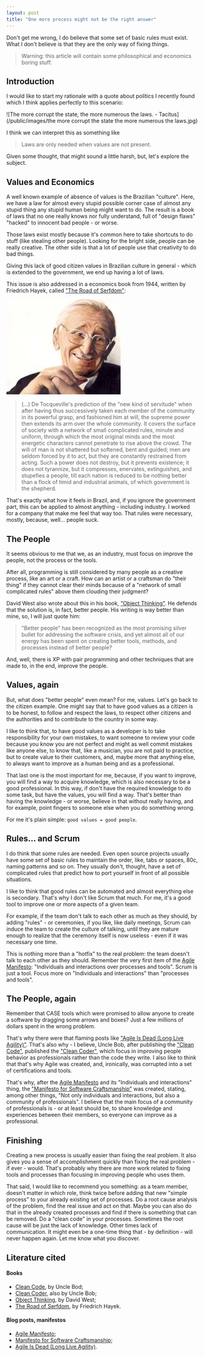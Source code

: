 ```yaml
---
layout: post
title: "One more process might not be the right answer"
---
```


Don't get me wrong, I do believe that some set of basic rules must exist.
What I don't believe is that they are the only way of fixing things.

> Warning: this article will contain some philosophical and economics
boring stuff.

## Introduction

I would like to start my rationale with a quote about politics
I recently found which I think applies perfectly to this scenario:

![The more corrupt the state, the more numerous the laws. - Tacitus](/public/images/the more corrupt the state the more numerous the laws.jpg)

I think we can interpret this as something like

> Laws are only needed when values are not present.

Given some thought, that might sound a little harsh, but, let's explore
the subject.

## Values and Economics

A well known example of absence of values is the Brazilian "culture".
Here, we have a law for almost every stupid possible corner case of almost
any stupid thing any stupid human being might want to do. The result is a
book of laws that no one really knows nor fully understand, full
of "design flaws" "hacked" to innocent bad people - or worse.

Those laws exist mostly because it's common here to take shortcuts
to do stuff (like stealing other people).
Looking for the bright side, people can be really
creative. The other side is that a lot of people use that
creativity to do bad things.

Giving this lack of good citizen
values in Brazilian culture in general - which is extended to the
government, we end up having a lot of laws.

This issue is also addressed in a economics book from 1944, written by
Friedrich Hayek, called
["The Road of Serfdom"](http://www.amazon.com/gp/product/0226320553/ref=as_li_tl?ie=UTF8&camp=1789&creative=390957&creativeASIN=0226320553&linkCode=as2&tag=carlbeck-20&linkId=GWMI44FYUFMMSGRJ):

![Friedrich Hayek](/public/images/von-hayek.jpg)

> (...) De Tocqueville's prediction of the "new kind of servitude" when
after having thus successively taken each member of the community in its
powerful grasp, and fashioned him at will, the supreme power then extends
its arm over the whole community. It covers the surface of society with
a network of small complicated rules, minute and uniform, through which
the most original minds and the most energetic characters cannot penetrate
to rise above the crowd. The will of man is not shattered but softened,
bent and guided; men are seldom forced by it to act, but they are
constantly restrained from acting. Such a power does not destroy, but
it prevents existence; it does not tyrannize, but it compresses,
enervates, extinguishes, and stupefies a people, till each nation is
reduced to be nothing better than a flock of timid and industrial
animals, of which government is the shepherd.

That's exactly what how it feels in Brazil, and,
if you ignore the government part, this can be applied to almost anything -
including industry. I worked for a company that make me feel that way too.
That rules were necessary, mostly, because, well... people suck.

## The People

It seems obvious to me that we, as an industry, must focus on improve the
people, not the process or the tools.

After all, programming is still considered by many people as a creative
process, like an art or a craft. How can an artist or a craftsman do
"their thing" if they cannot clear their minds because of a
"network of small complicated rules" above them clouding their judgment?

David West also wrote about this in his book,
["Object Thinking"](http://www.amazon.com/gp/product/0735619654/ref=as_li_tl?ie=UTF8&camp=1789&creative=390957&creativeASIN=0735619654&linkCode=as2&tag=carlbeck-20&linkId=YOAGPVXGOZL2DKWY).
He defends that the solution is, in fact, better people. His writing
is way better than mine, so, I will just quote him:

> "Better people" has been recognized as the most promising silver bullet
for addressing the software crisis, and yet almost all of our energy has
been spent on creating better tools, methods, and processes instead of
better people?

And, well, there is XP with pair programming and other techniques that
are made to, in the end, improve the people.

## Values, again

But, what does "better people" even mean? For me, values. Let's go
back to the citizen example. One might say that
to have good values as a citizen is to be honest, to follow and respect
the laws, to respect other citizens and the authorities and to
contribute to the country in some way.

I like to think that, to have good values as a developer is
to take responsibility for your own mistakes, to want someone to
review your code because you know you are not perfect and might as well
commit mistakes like anyone else, to know that, like a musician, you are
not paid to practice, but to create value to their customers, and,
maybe more that anything else, to always want to improve as a
human being and as a professional.

That last one is the most important
for me, because, if you want to improve, you will find a way to
acquire knowledge, which is also necessary to be a good professional.
In this way, if don't have the required knowledge to do some task,
but have the values, you will find a way. That's better than having
the knowledge - or worse, believe in that without really having, and
for example, point fingers to someone else when you do something wrong.

For me it's plain simple: `good values = good people`.

## Rules... and Scrum

I do think that some rules are needed. Even open source projects usually
have some set of basic rules to maintain the order, like, tabs or spaces,
80c, naming patterns and so on. They usually don't, thought, have a set
of complicated rules that predict how to port yourself in front of all
possible situations.

I like to think that good rules can be automated and almost everything else
is secondary. That's why I don't like Scrum that much. For me, it's
a good tool to improve one or more aspects of a given team.

For example, if the team don't talk to each other as much as they should,
by adding "rules" - or ceremonies, if you like, like daily meetings, Scrum
can induce the team to create the culture of talking, until they are
mature enough to realize that the ceremony itself is now useless - even if it
was necessary one time.

This is nothing more than a "hotfix" to the real problem:
the team doesn't talk to each other as they should. Remember the very first
item of the [Agile Manifesto](http://www.agilemanifesto.org/):
"Individuals and interactions over processes and tools". Scrum is just
a tool. Focus more on "Individuals and interactions" than
"processes and tools".

## The People, again

Remember that CASE tools which were promised to allow anyone to create a
software by dragging some arrows and boxes? Just a few millions of
dollars spent in the wrong problem.

That's why there were that flaming posts like
["Agile Is Dead (Long Live Agility)"](http://pragdave.me/blog/2014/03/04/time-to-kill-agile/).
That's also why - I believe, Uncle Bob, after publishing the
["Clean Code"](http://www.amazon.com/gp/product/0132350882/ref=as_li_tl?ie=UTF8&camp=1789&creative=390957&creativeASIN=0132350882&linkCode=as2&tag=carlbeck-20&linkId=M5YAXQCRGWV37R22),
published the
["Clean Coder"](http://www.amazon.com/gp/product/0132350882/ref=as_li_tl?ie=UTF8&camp=1789&creative=390957&creativeASIN=0132350882&linkCode=as2&tag=carlbeck-20&linkId=VC6WP7H543ZXMOK7),
which focus in improving people behavior as professionals rather than the
code they write. I also like to think that that's why Agile was created,
and, ironically, was corrupted into a set of certifications and tools.

That's why, after the [Agile Manifesto](http://www.agilemanifesto.org/)
and its "Individuals and interactions" thing, the
["Manifesto for Software Craftsmanship"](http://manifesto.softwarecraftsmanship.org/)
was created, stating, among other things,
"Not only individuals and interactions, but also a community of
professionals". I believe that the main focus of a community
of professionals is - or at least should be, to share knowledge and
experiences between their members, so everyone can improve as a
professional.

## Finishing

Creating a new process is usually easier than fixing the real
problem. It also gives you a sense of accomplishment quickly than fixing
the real problem - if ever - would. That's probably why there are more
work related to fixing tools and processes than focusing in improving
people who uses them.

That said, I would like to recommend you something: as a team member, doesn't
matter in which role, think twice before adding that new "simple
process" to your already existing set of processes. Do a root cause analysis
of the problem, find the real issue and act on that. Maybe you can also
do that in the already created processes and find if there is something
that can be removed. Do a "clean code" in your processes. Sometimes the
root cause will be just the lack of knowledge.
Other times lack of communication. It might even be a one-time
thing that - by definition - will never happen again. Let me know what you
discover.


## Literature cited

#### Books

- [Clean Code](http://www.amazon.com/gp/product/0132350882/ref=as_li_tl?ie=UTF8&camp=1789&creative=390957&creativeASIN=0132350882&linkCode=as2&tag=carlbeck-20&linkId=M5YAXQCRGWV37R22), by Uncle Bod;
- [Clean Coder](http://www.amazon.com/gp/product/0132350882/ref=as_li_tl?ie=UTF8&camp=1789&creative=390957&creativeASIN=0132350882&linkCode=as2&tag=carlbeck-20&linkId=VC6WP7H543ZXMOK7), also by Uncle Bob;
- [Object Thinking](http://www.amazon.com/gp/product/0735619654/ref=as_li_tl?ie=UTF8&camp=1789&creative=390957&creativeASIN=0735619654&linkCode=as2&tag=carlbeck-20&linkId=YOAGPVXGOZL2DKWY), by David West;
- [The Road of Serfdom](http://www.amazon.com/gp/product/0226320553/ref=as_li_tl?ie=UTF8&camp=1789&creative=390957&creativeASIN=0226320553&linkCode=as2&tag=carlbeck-20&linkId=GWMI44FYUFMMSGRJ), by Friedrich Hayek.

#### Blog posts, manifestos

- [Agile Manifesto](http://www.agilemanifesto.org/);
- [Manifesto for Software Craftsmanship](http://manifesto.softwarecraftsmanship.org/);
- [Agile Is Dead (Long Live Agility)](http://pragdave.me/blog/2014/03/04/time-to-kill-agile/).

